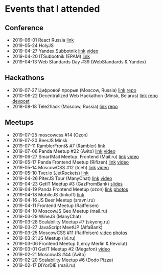 # Events that I attended

## Conference

* 2019-06-01 React Russia [link](https://axept.timepad.ru/event/971209/)
* 2019-05-24 HolyJS
* 2019-04-27 Yandex.Subbotnik [link](https://events.yandex.ru/events/yasubbotnik/27-april-2019/) [video](https://www.youtube.com/watch?v=jPqNyF0hH3k)
* 2019-04-20 ITSubbotnik (EPAM) [link](https://events.epam.com/events/itsubbotnik-msk-spring-2019)
* 2019-04-13 Web Standards Day #39 (WebStandards & Yandex)

## Hackathons

* 2019-07-27 Цифровой прорыв (Moscow, Russia) [link](https://xn--b1aaqfxbbhefb3bya5f.xn--p1ai/) [repo](https://github.com/baitun/digital-hack)
* 2010-06-22 Decentralized Web Hackathon (Minsk, Belarus) [link](https://web3hack.dev/) [repo](https://github.com/baitun/VoteEX) [devpost](https://devpost.com/software/web3hack-8ncr2k)
* 2018-08-18 Tele2hack (Moscow, Russia)  [link](https://hackathon.tele2.ru/) [repo](https://github.com/baitun/tele2hack)

## Meetups

* 2019-07-25 moscowcss #14 (Ozon)
* 2019-07-20 BeerJS Minsk
* 2019-07-11 RamblerFront& #7 (Rambler) [link](https://rambler-co-e-org.timepad.ru/event/1013706/)
* 2019-07-06 Panda Meetup #22 (Avito) [link](https://panda-meetup.ru/msk-frontend-meetup-4) [video](https://youtu.be/ifP1FnMDiZI)
* 2019-06-27 SmartMail Meetup: Frontend (Mail.ru) [link](https://corp.mail.ru/ru/press/events/593/) [video](https://youtu.be/Sog6I9sDnX4)
* 2019-05-17 Panda Frontend Meetup (Rifizen) [link](http://panda-meetup.ru/msk-frontend-meetup-2) [video](https://youtu.be/rkLSRn5Dlv0)
* 2019-05-14 MoscowCSS #12 (tceh) [link](https://moscowcss.timepad.ru/event/966798/) [video](https://www.youtube.com/watch?v=LHOJybXuMdc)
* 2019-05-10 Tver.io (JetRockets) [link](https://meetup.com/tverio/events/260568718) 
* 2019-04-26 PiterJS Tour (ManyChat) [link](https://medium.com/piterjs/tour-1-b4a4bf911f56) [video](https://www.youtube.com/watch?v=MueYSY2ZO4Y)
* 2019-04-23 GetIT Meetup #3 (GazPromBank) [slides](https://dropbox.com/sh/1atkxtu59x6itc1/AAAYyQuGNyIvGV5_ec09gXPda)
* 2019-04-19 Panda Frontend Meetup (ozon) [link](http://panda-meetup.ru/msk-frontend-meetup) [photos](https://vk.com/album-167150595_262410117)
* 2019-04-18 MobileJS (tinkoff) [link](https://meetup.tinkoff.ru/events/mobile-js)
* 2019-04-16 JS Beer Meetup (sravni.ru)
* 2019-04-11 Frontend Meetup (Raiffeisen)
* 2019-04-10 MoscowJS Geo Meetup (mail.ru)
* 2019-03-29 WineJS (ManyChat)
* 2019-03-28 Scalability Meetup #7 (skyeng.ru)
* 2019-03-27 JavaScript MeetUP (AlfaBank)
* 2019-03-25 MoscowCSS #11 (Raiffeisen) [video](https://www.youtube.com/watch?v=ijZTu7aVJtg) [photos](https://fb.com/1311819698861824/photos/?tab=album&album_id=2212829628760822)
* 2019-03-21 JS Meetup (ivi.ru)
* 2019-03-06 Frontend Meetup (Leroy Merlin & Revolut)
* 2019-03-01 GetIT Meetup #2 (Megafon) [video](https://www.youtube.com/watch?v=EoU20VuZh6Q)
* 2019-02-21 MoscowJS #44 (Avito)
* 2019-02-20 Scalability Meetup #6 (Dodo Pizza)
* 2019-02-17 DIYorDIE (mail.ru)
